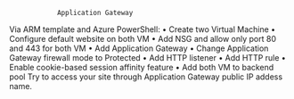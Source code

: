                 Application Gateway

Via ARM template and Azure PowerShell:
•	Create two Virtual Machine
•	Configure default website on both VM
•	Add NSG and allow only port 80 and 443 for both VM
•	Add Application Gateway
•	Change Application Gateway firewall mode to Protected
•	Add HTTP listener
•	Add HTTP rule
•	Enable cookie-based session affinity feature
•	Add both VM to backend pool
Try to access your site through Application Gateway public IP addess name. 